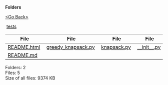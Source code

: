 **Folders**

[&lt;Go Back&gt;](../right.html)

 [tests](tests/right.html)

  

<table><thead><tr class="header"><th><strong>File</strong></th><th><strong>File</strong></th><th><strong>File</strong></th><th><strong>File</strong></th></tr></thead><tbody><tr class="odd"><td><a href="README.html">README.html</a> </td><td><a href="greedy_knapsack.py">greedy_knapsack.py</a> </td><td><a href="knapsack.py">knapsack.py</a> </td><td><a href="__init__.py">__init__.py</a> </td></tr><tr class="even"><td><a href="README.md">README.md</a> </td><td></td><td></td><td></td></tr></tbody></table>

Folders: 2  
Files: 5  
Size of all files: 9374 KB

